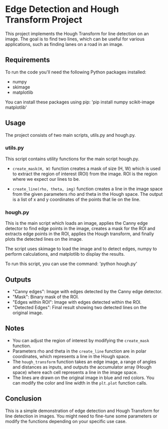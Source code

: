 # Edge Detection and Hough Transform Project

This project implements the Hough Transform for line detection on an image. The goal is to find two lines, which can be useful for various applications, such as finding lanes on a road in an image.

## Requirements
To run the code you'll need the following Python packages installed:
- numpy
- skimage
- matplotlib

You can install these packages using pip:
'pip install numpy scikit-image matplotlib'


## Usage

The project consists of two main scripts, utils.py and hough.py. 

### utils.py

This script contains utility functions for the main script hough.py. 

- `create_mask(H, W)` function creates a mask of size (H, W) which is used to extract the region of interest (ROI) from the image. ROI is the region where we expect our lines to be. 

- `create_line(rho, theta, img)` function creates a line in the image space from the given parameters rho and theta in the Hough space. The output is a list of x and y coordinates of the points that lie on the line. 

### hough.py

This is the main script which loads an image, applies the Canny edge detector to find edge points in the image, creates a mask for the ROI and extracts edge points in the ROI, applies the Hough transform, and finally plots the detected lines on the image. 

The script uses skimage to load the image and to detect edges, numpy to perform calculations, and matplotlib to display the results.

To run this script, you can use the command:
'python hough.py'

## Outputs

- "Canny edges": Image with edges detected by the Canny edge detector.
- "Mask": Binary mask of the ROI.
- "Edges within ROI": Image with edges detected within the ROI.
- "Detected Edges": Final result showing two detected lines on the original image.

## Notes

- You can adjust the region of interest by modifying the `create_mask` function.
- Parameters rho and theta in the `create_line` function are in polar coordinates, which represents a line in the Hough space.
- The `hough_transform` function takes an edge image, a range of angles and distances as inputs, and outputs the accumulator array (Hough space) where each cell represents a line in the image space.
- The lines are drawn on the original image in blue and red colors. You can modify the color and line width in the `plt.plot` function calls.

## Conclusion

This is a simple demonstration of edge detection and Hough Transform for line detection in images. You might need to fine-tune some parameters or modify the functions depending on your specific use case.

